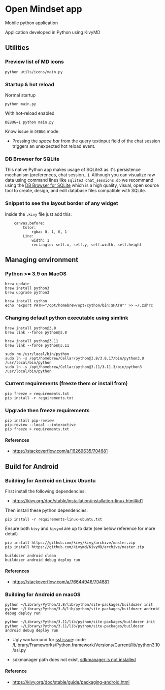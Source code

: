 # Open Mindset app

Mobile python application

Application developed in Python using KivyMD

## Utilities

### Preview list of MD icons

    python utils/icons/main.py

### Startup & hot reload

Normal startup

    python main.py

With hot-reload enabled

    DEBUG=1 python main.py

Know issue in `DEBUG` mode:

- Pressing the *space bar* from the query textinput field of the chat session triggers an unexpected hot reload event.

### DB Browser for SQLite

This native Python app makes usage of SQLite3 as it's persistence mechanism (preferences, chat session...). Although you can visualize raw data using command lines like `sqlite3 chat_sessions.db` we recommand using the [DB Browser for SQLite](https://sqlitebrowser.org/) which is a high quality, visual, open source tool to create, design, and edit database files compatible with SQLite.

### Snippet to see the layout border of any widget

Inside the `.kivy` file just add this:

```
    canvas.before:
        Color:
            rgba: 0, 1, 0, 1
        Line:
            width: 1
            rectangle: self.x, self.y, self.width, self.height
```

## Managing environment

### Python >= 3.9 on MacOS

    brew update
    brew install python3
    brew upgrade python3

    brew install cython
    echo 'export PATH="/opt/homebrew/opt/cython/bin:$PATH"' >> ~/.zshrc

### Changing default python executable using simlink

    brew install python@3.8
    brew link --force python@3.8

    brew install python@3.11
    brew link --force python@3.11

    sudo rm /usr/local/bin/python
    sudo ln -s /opt/homebrew/Cellar/python@3.8/3.8.17/bin/python3.8 /usr/local/bin/python
    sudo ln -s /opt/homebrew/Cellar/python@3.11/3.11.3/bin/python3 /usr/local/bin/python

### Current requirements (freeze them or install from)

    pip freeze > requirements.txt
    pip install -r requirements.txt

### Upgrade then freeze requirements

    pip install pip-review
    pip-review --local --interactive
    pip freeze > requirements.txt

#### References

* https://stackoverflow.com/a/16269635/704681


## Build for Android

### Building for Android on Linux Ubuntu

First install the following dependencies:

* https://kivy.org/doc/stable/installation/installation-linux.html#id1

Then install these python dependencies:

    pip install -r requirements-linux-ubuntu.txt

Ensure both `kivy` and `kivymd` are up to date (see below reference for more detail)

    pip install https://github.com/kivy/kivy/archive/master.zip
    pip install https://github.com/kivymd/KivyMD/archive/master.zip

    buildozer android clean
    buildozer android debug deploy run

#### References

* https://stackoverflow.com/a/76644946/704681

### Building for Android on macOS

    python ~/Library/Python/3.8/lib/python/site-packages/buildozer init
    python ~/Library/Python/3.8/lib/python/site-packages/buildozer android debug deploy run

    python ~/Library/Python/3.11/lib/python/site-packages/buildozer init
    python ~/Library/Python/3.11/lib/python/site-packages/buildozer android debug deploy run

- Ugly workaround for [ssl issue](https://github.com/kivy/kivy/issues/5784):
  code /Library/Frameworks/Python.framework/Versions/Current/lib/python3.10/ssl.py

- sdkmanager path does not exist, [sdkmanager is not installed](https://github.com/kivy/buildozer/issues/927#issuecomment-533020886)

#### Reference

* https://kivy.org/doc/stable/guide/packaging-android.html

